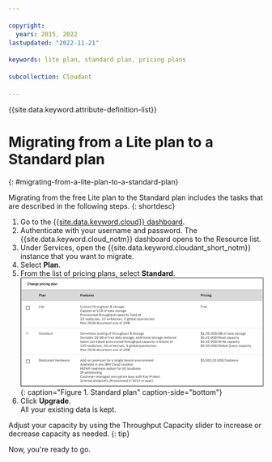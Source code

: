 ```yaml
---

copyright:
  years: 2015, 2022
lastupdated: "2022-11-21"

keywords: lite plan, standard plan, pricing plans

subcollection: Cloudant

---
```


{{site.data.keyword.attribute-definition-list}}

# Migrating from a Lite plan to a Standard plan
{: #migrating-from-a-lite-plan-to-a-standard-plan}

Migrating from the free Lite plan to the Standard plan includes the tasks that are described in the following steps. 
{: shortdesc}

1.  Go to the [{{site.data.keyword.cloud}} dashboard](https://cloud.ibm.com/).
2. Authenticate with your username and password. 
   The {{site.data.keyword.cloud_notm}} dashboard opens to the Resource list.
3.  Under Services, open the {{site.data.keyword.cloudant_short_notm}} instance that you want to migrate. 
4.  Select **Plan**. 
5.  From the list of pricing plans, select **Standard**.  
   ![Standard plan is a serverless scaling of throughput and storage. Includes 20 GB of free data storage, more storage metered. Users can adjust provisioned throughput capacity in blocks of 100 reads/sec, 50 writes/sec, 5 global queries/sec. Max JSON document size of 1 MB. $1.00 USD/GB of data storage. $0.25 USD/Read capacity. $0.50 USD/Write capacity. $5.00 USD/Global Query capacity. ](../images/migrate3.png){: caption="Figure 1. Standard plan" caption-side="bottom"} 
6.  Click **Upgrade**.  
   All your existing data is kept.

Adjust your capacity by using the Throughput Capacity slider to increase or decrease capacity as needed.
{: tip} 
 
Now, you're ready to go.
